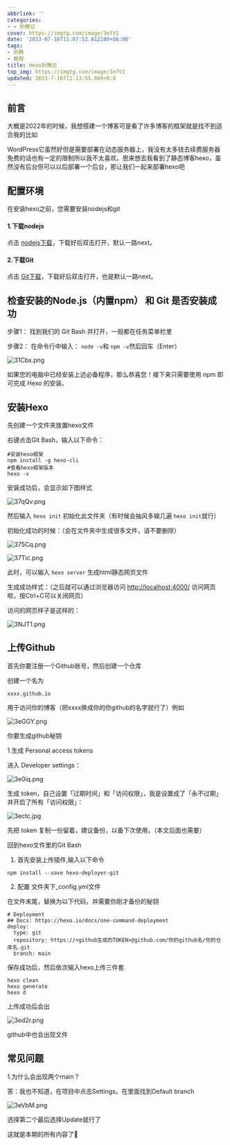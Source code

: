 ```yaml
---
abbrlink: ''
categories:
- - 折腾记
cover: https://imgtg.com/image/3efV1
date: '2023-07-16T11:07:52.812280+08:00'
tags:
- 折腾
- 教程
title: Hexo折腾记
top_img: https://imgtg.com/image/3efV1
updated: 2023-7-16T11:13:55.869+8:0
---
```

## 前言

大概是2022年的时候，我想搭建一个博客可是看了许多博客的框架就是找不到适合我的比如

WordPress它虽然好但是需要部署在动态服务器上，我没有太多钱去续费服务器免费的话也有一定的限制所以我不太喜欢。思来想去我看到了静态博客hexo，虽然没有后台但可以以后部署一个后台，那让我们一起来部署hexo吧

## 配置环境

在安装hexo之前，您需要安装nodejs和git

#### 1.下载nodejs

点击 [nodejs下载](https://nodejs.org/en/)，下载好后双击打开，默认一路next。

#### 2.下载Git

点击 [Git下载](https://git-scm.com/download/win)，下载好后双击打开，也是默认一路next。

## 检查安装的Node.js（内置npm） 和 Git 是否安装成功

步骤1：
找到我们的 Git Bash 并打开，一般都在任务菜单栏里

步骤2：
在命令行中输入： `node -v`和 `npm -v`然后回车（Enter）

![31Cbx.png](https://i.imgtg.com/2023/04/29/31Cbx.png)

如果您的电脑中已经安装上述必备程序，那么恭喜您！接下来只需要使用 npm 即可完成 Hexo 的安装。

## 安装Hexo

先创建一个文件夹放置hexo文件

右键点击Git Bash，输入以下命令：

```
#安装hexo框架
npm install -g hexo-cli
#查看hexo框架版本
hexo -v
```

安装成功后，会显示如下图样式

![37qQv.png](https://i.imgtg.com/2023/04/29/37qQv.png)

然后输入 `hexo init` 初始化此文件夹（有时候会抽风多输几遍 `hexo init`就行）

初始化成功的时候：（会在文件夹中生成很多文件，请不要删除）

![375Cq.png](https://i.imgtg.com/2023/04/29/375Cq.png)

![37Tic.png](https://i.imgtg.com/2023/04/29/37Tic.png)

此时，可以输入 `hexo server` 生成html静态网页文件

生成成功样式：（之后就可以通过浏览器访问 [http://localhost:4000/](http://localhost:4000/) 访问网页啦，按Ctrl+C可以关闭网页）

访问的网页样子是这样的：

![3NJT1.png](https://i.imgtg.com/2023/04/29/3NJT1.png)

## 上传Github

首先你要注册一个Github账号，然后创建一个仓库

创建一个名为

```
xxxx.github.io
```

用于访问你的博客（把xxxx换成你的你github的名字就行了）例如

![3eGGY.png](https://i.imgtg.com/2023/04/29/3eGGY.png)

你要生成github秘钥

1.生成 Personal access tokens

进入 Developer settings：

![3e0iq.png](https://i.imgtg.com/2023/04/29/3e0iq.png)

生成 token，自己设置「过期时间」和「访问权限」，我是设置成了「永不过期」并开启了所有「访问权限」：

![3ectc.jpg](https://i.imgtg.com/2023/04/29/3ectc.jpg)

先把 token 复制一份留着，建议备份，以备下次使用，（本文后面也需要）

回到hexo文件里的Git Bash

1. 首先安装上传插件,输入以下命令

```
npm install --save hexo-deployer-git
```

2. 配置 文件夹下\_config.yml文件

在文件末尾，替换为以下代码，并需要你刚才备份的秘钥

```
# Deployment
## Docs: https://hexo.io/docs/one-command-deployment
deploy:
  type: git 
  repository: https://<github生成的TOKEN>@github.com/你的github名/你的仓库名.git 
  branch: main
```

保存成功后，然后依次输入hexo上传三件套

```
hexo clean 
hexo generate
hexo d
```

上传成功后会出

![3ed2r.png](https://i.imgtg.com/2023/04/29/3ed2r.png)

github中也会出现文件

## 常见问题

1.为什么会出现两个main？

答：我也不知道，在项目中点击Settings。在里面找到Default branch

![3eVbM.png](https://i.imgtg.com/2023/04/29/3eVbM.png)

选择第二个最后选择Update就行了

这就是本期的所有内容了🙂
